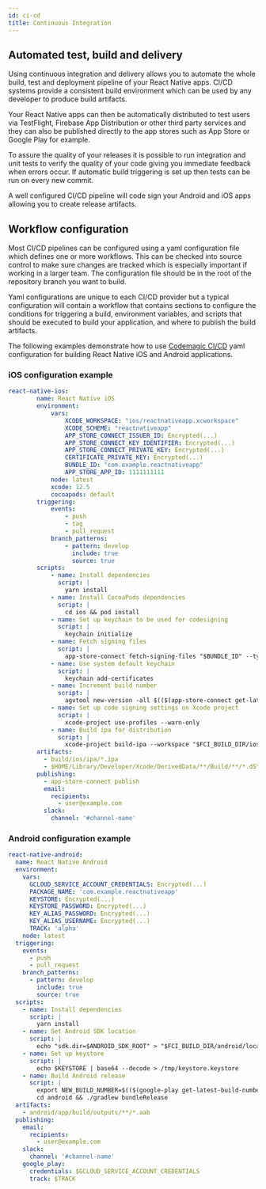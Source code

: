 ```yaml
---
id: ci-cd
title: Continuous Integration
---
```


## Automated test, build and delivery

Using continuous integration and delivery allows you to automate the whole build, test and deployment pipeline of your React Native apps. CI/CD systems provide a consistent build environment which can be used by any developer to produce build artifacts.

Your React Native apps can then be automatically distributed to test users via TestFlight, Firebase App Distribution or other third party services and they can also be published directly to the app stores such as App Store or Google Play for example.

To assure the quality of your releases it is possible to run integration and unit tests to verify the quality of your code giving you immediate feedback when errors occur. If automatic build triggering is set up then tests can be run on every new commit.

A well configured CI/CD pipeline will code sign your Android and iOS apps allowing you to create release artifacts.

## Workflow configuration

Most CI/CD pipelines can be configured using a yaml configuration file which defines one or more workflows. This can be checked into source control to make sure changes are tracked which is especially important if working in a larger team. The configuration file should be in the root of the repository branch you want to build.

Yaml configurations are unique to each CI/CD provider but a typical configuration will contain a workflow that contains sections to configure the conditions for triggering a build, environment variables, and scripts that should be executed to build your application, and where to publish the build artifacts.

The following examples demonstrate how to use [Codemagic CI/CD](https://codemagic.io/start/) yaml configuration for building React Native iOS and Android applications.

### iOS configuration example

```yaml
react-native-ios:
        name: React Native iOS
        environment:
            vars:
                XCODE_WORKSPACE: "ios/reactnativeapp.xcworkspace"
                XCODE_SCHEME: "reactnativeapp"
                APP_STORE_CONNECT_ISSUER_ID: Encrypted(...)
                APP_STORE_CONNECT_KEY_IDENTIFIER: Encrypted(...)
                APP_STORE_CONNECT_PRIVATE_KEY: Encrypted(...)
                CERTIFICATE_PRIVATE_KEY: Encrypted(...)
                BUNDLE_ID: "com.example.reactnativeapp"
                APP_STORE_APP_ID: 1111111111
            node: latest
            xcode: 12.5
            cocoapods: default
        triggering:
            events:
                - push
                - tag
                - pull_request
            branch_patterns:
                - pattern: develop
                  include: true
                  source: true
        scripts:
            - name: Install dependencies
              script: |
                yarn install
            - name: Install CocoaPods dependencies
              script: |
                cd ios && pod install
            - name: Set up keychain to be used for codesigning
              script: |
                keychain initialize
            - name: Fetch signing files
              script: |
                app-store-connect fetch-signing-files "$BUNDLE_ID" --type IOS_APP_STORE --create
            - name: Use system default keychain
              script: |
                keychain add-certificates
            - name: Increment build number
              script: |
                agvtool new-version -all $(($(app-store-connect get-latest-testflight-build-number "$APP_STORE_APP_ID") + 1))
            - name: Set up code signing settings on Xcode project
              script: |
                xcode-project use-profiles --warn-only
            - name: Build ipa for distribution
              script: |
                xcode-project build-ipa --workspace "$FCI_BUILD_DIR/ios/$XCODE_WORKSPACE" --scheme "$XCODE_SCHEME"
        artifacts:
          - build/ios/ipa/*.ipa
          - $HOME/Library/Developer/Xcode/DerivedData/**/Build/**/*.dSYM
        publishing:
          - app-store-connect publish
          email:
            recipients:
              - user@example.com
          slack:
            channel: '#channel-name'

```

### Android configuration example

```yaml
react-native-android:
  name: React Native Android
  environment:
    vars:
      GCLOUD_SERVICE_ACCOUNT_CREDENTIALS: Encrypted(...)
      PACKAGE_NAME: 'com.example.reactnativeapp'
      KEYSTORE: Encrypted(...)
      KEYSTORE_PASSWORD: Encrypted(...)
      KEY_ALIAS_PASSWORD: Encrypted(...)
      KEY_ALIAS_USERNAME: Encrypted(...)
      TRACK: 'alpha'
    node: latest
  triggering:
    events:
      - push
      - pull_request
    branch_patterns:
      - pattern: develop
        include: true
        source: true
  scripts:
    - name: Install dependencies
      script: |
        yarn install
    - name: Set Android SDK location
      script: |
        echo "sdk.dir=$ANDROID_SDK_ROOT" > "$FCI_BUILD_DIR/android/local.properties"
    - name: Set up keystore
      script: |
        echo $KEYSTORE | base64 --decode > /tmp/keystore.keystore
    - name: Build Android release
      script: |
        export NEW_BUILD_NUMBER=$(($(google-play get-latest-build-number --package-name "$PACKAGE_NAME") + 1))
        cd android && ./gradlew bundleRelease
  artifacts:
    - android/app/build/outputs/**/*.aab
  publishing:
    email:
      recipients:
        - user@example.com
    slack:
      channel: '#channel-name'
    google_play:
      credentials: $GCLOUD_SERVICE_ACCOUNT_CREDENTIALS
      track: $TRACK
```
